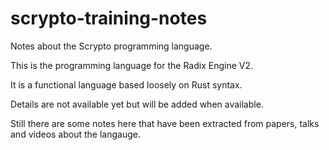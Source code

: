 # scrypto-training-notes

Notes about the Scrypto programming language.

This is the programming language for the Radix Engine V2.

It is a functional language based loosely on Rust syntax.

Details are not available yet but will be added when available.

Still there are some notes here that have been extracted from papers, talks and videos about the langauge.

